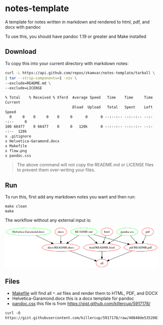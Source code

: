 # notes-template

A template for notes written in markdown and rendered to html, pdf, and docx with pandoc

To use this, you should have pandoc 1.19 or greater and Make installed

## Download

To copy this into your current directory with markdown notes:

```bash
curl -L https://api.github.com/repos/zkamvar/notes-template/tarball \
| tar --strip-components=1 -xzv \
--exclude=README.md \
--exclude=LICENSE
```
```
% Total    % Received % Xferd  Average Speed   Time    Time     Time  Current
                               Dload  Upload   Total   Spent    Left  Speed
  0     0    0     0    0     0      0      0 --:--:-- --:--:-- --:--:--     0
100 66477    0 66477    0     0   120k      0 --:--:-- --:--:-- --:--:--  120k
x .gitignore
x Helvetica-Garamond.docx
x Makefile
x flow.png
x pandoc.css
```

> The above command will not copy the README.md or LICENSE files to prevent them
> over-writing your files.

## Run

To run this, first add any markdown notes you want and then run:

```
make clean
make
```

The workflow without any external input is:

![Workflow in makefile](flow.png)

## Files

 - [Makefile](Makefile) will find all `*.md` files and render them to HTML, PDF, and DOCX
 - Helvetica-Garamond.docx this is a docx template for pandoc
 - [pandoc.css](pandoc.css) this file is from https://gist.github.com/killercup/5917178/

 ```
 curl -O https://gist.githubusercontent.com/killercup/5917178/raw/40840de5352083adb2693dc742e9f75dbb18650f/pandoc.css
 ```
